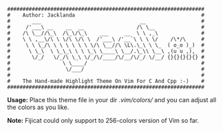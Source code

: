 ```
################################################################
#    Author: Jacklanda                                         #
#       ___                                __                  #
#     /'___\ __    __  __                 /\ \__               #
#    /\ \__//\_\  /\_\/\_\    ___     __  \ \ ,_\              #
#    \ \ ,__\/\ \ \/\ \/\ \  /'___\ /'__`\ \ \ \/    /\*/\     #
#     \ \ \_/\ \ \ \ \ \ \ \/\ \__//\ \L\.\_\ \ \_  ( o_o )_)  #
#      \ \_\  \ \_\_\ \ \ \_\ \____\ \__/.\_\\ \__\ ,(u u ,),  #
#       \/_/   \/_/\ \_\ \/_/\/____/\/__/\/_/ \/__/ {}{}{}{}{} #
#                 \ \____/                                     #
#                  \/___/                                      #
#                                                              #
#    The Hand-made Highlight Theme On Vim For C And Cpp :-)    #
################################################################
```

**Usage:** Place this theme file in your dir *.vim/colors/*
       and you can adjust all the colors as you like.

**Note:** Fijicat could only support to 256-colors version of Vim so far.


